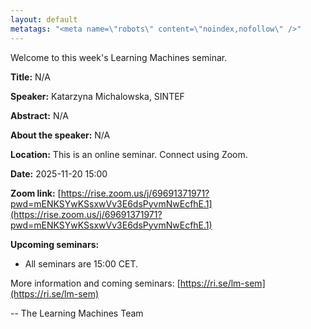 ```yaml
---
layout: default
metatags: "<meta name=\"robots\" content=\"noindex,nofollow\" />"
---
```

 
Welcome to this week's Learning Machines seminar.

**Title:** N/A

**Speaker:** Katarzyna Michalowska, SINTEF

**Abstract:** N/A

**About the speaker:** N/A

**Location:** This is an online seminar. Connect using Zoom.

**Date:** 2025-11-20 15:00

**Zoom link:** [https://rise.zoom.us/j/69691371971?pwd=mENKSYwKSsxwVv3E6dsPyvmNwEcfhE.1](https://rise.zoom.us/j/69691371971?pwd=mENKSYwKSsxwVv3E6dsPyvmNwEcfhE.1)

**Upcoming seminars:**

* All seminars are 15:00 CET.

More information and coming seminars: [https://ri.se/lm-sem](https://ri.se/lm-sem)

-- The Learning Machines Team

